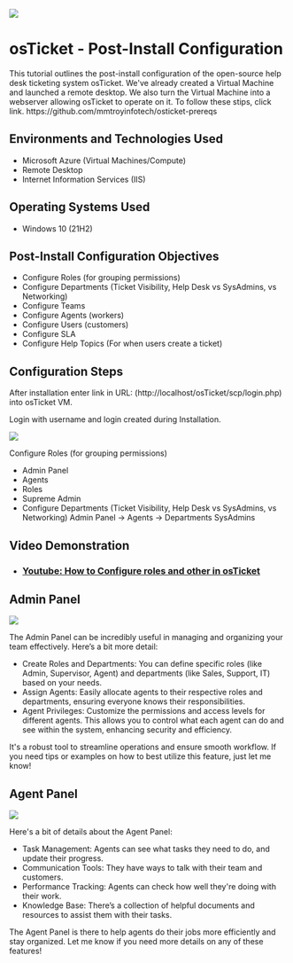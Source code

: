 <p><img src="https://imgur.com/n839Ura.png"/></p>

<h1>osTicket - Post-Install Configuration</h1>
This tutorial outlines the post-install configuration of the open-source help desk ticketing system osTicket. 
We've already created a Virtual Machine and launched a remote desktop. We also turn the Virtual Machine into a webserver allowing osTicket to operate on it. To follow these stips, click link. https://github.com/mmtroyinfotech/osticket-prereqs<br />

<h2>Environments and Technologies Used</h2>

- Microsoft Azure (Virtual Machines/Compute)
- Remote Desktop
- Internet Information Services (IIS)

<h2>Operating Systems Used </h2>

- Windows 10</b> (21H2)

<h2>Post-Install Configuration Objectives</h2>

- Configure Roles (for grouping permissions)
- Configure Departments (Ticket Visibility, Help Desk vs SysAdmins, vs Networking)
- Configure Teams
- Configure Agents (workers)
- Configure Users (customers)
- Configure SLA
- Configure Help Topics (For when users create a ticket)

<h2>Configuration Steps</h2>

After installation enter link in URL:
(http://localhost/osTicket/scp/login.php) into osTicket VM.

Login with username and login created during Installation.

<img src="https://imgur.com/ZlNPUQy.png"/>

Configure Roles (for grouping permissions)
- Admin Panel
- Agents
- Roles
- Supreme Admin
- Configure Departments (Ticket Visibility, Help Desk vs SysAdmins, vs Networking)
Admin Panel -> Agents -> Departments
SysAdmins

<h2>Video Demonstration</h2>

- ### [Youtube: How to Configure roles and other in osTicket](https://www.youtube.com/watch?v=0Cy6FPgIfEc)

<h2>Admin Panel</h2>
<p>
<img src="https://imgur.com/Gabs5fx.png"/>

The Admin Panel can be incredibly useful in managing and organizing your team effectively. Here’s a bit more detail:

- Create Roles and Departments: You can define specific roles (like Admin, Supervisor, Agent) and departments (like Sales, Support, IT) based on your needs.
- Assign Agents: Easily allocate agents to their respective roles and departments, ensuring everyone knows their responsibilities.
- Agent Privileges: Customize the permissions and access levels for different agents. This allows you to control what each agent can do and see within the system, enhancing security and efficiency.

It's a robust tool to streamline operations and ensure smooth workflow. If you need tips or examples on how to best utilize this feature, just let me know!
</p>
<h2>Agent Panel</h2>
<p>
<img src="https://imgur.com/SD7UABR.png"/>

Here's a bit of details about the Agent Panel:

- Task Management: Agents can see what tasks they need to do, and update their progress.
- Communication Tools: They have ways to talk with their team and customers.
- Performance Tracking: Agents can check how well they're doing with their work.
- Knowledge Base: There’s a collection of helpful documents and resources to assist them with their tasks.

The Agent Panel is there to help agents do their jobs more efficiently and stay organized. Let me know if you need more details on any of these features!
</p>
<br />

